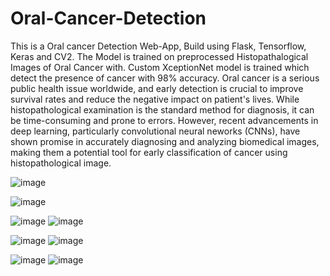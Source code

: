 # Oral-Cancer-Detection

This is a Oral cancer Detection Web-App, Build using Flask, Tensorflow, Keras and CV2. The Model is trained on preprocessed Histopathalogical Images of Oral Cancer with. Custom XceptionNet model is trained which detect the presence of cancer with 98% accuracy.
Oral cancer is a serious public health issue worldwide, and early detection is crucial to improve survival rates and reduce the negative impact on patient's lives. While histopathological examination is the standard method for diagnosis, it can be time-consuming and prone to errors. However, recent advancements in deep learning, particularly convolutional neural neworks (CNNs), have shown promise in accurately diagnosing and analyzing biomedical images, making them a potential tool for early classification of cancer using histopathological image.

![image](https://github.com/k-aniket47/Oral-Cancer-Detection/assets/79148315/cacd6006-4d3e-41ec-b439-f318792fd539)

![image](https://github.com/k-aniket47/Oral-Cancer-Detection/assets/79148315/bff8a25c-0158-480f-9917-11ce51f7273c)

![image](https://github.com/k-aniket47/Oral-Cancer-Detection/assets/79148315/ee03b173-50fa-41ec-b51c-ea70b74d3ba4)
![image](https://github.com/k-aniket47/Oral-Cancer-Detection/assets/79148315/68ca331f-80a7-4e34-9f91-1d8f05147b2f)

![image](https://github.com/k-aniket47/Oral-Cancer-Detection/assets/79148315/bc52cd63-529a-4c8d-9307-8665b4c3f1e7)
![image](https://github.com/k-aniket47/Oral-Cancer-Detection/assets/79148315/e72eeaeb-ed86-42fb-939c-fe14ed90c998)

![image](https://github.com/k-aniket47/Oral-Cancer-Detection/assets/79148315/75645340-4dd9-4e75-978e-adfebd7880cd)
![image](https://github.com/k-aniket47/Oral-Cancer-Detection/assets/79148315/bfebfef5-d8c4-436e-a1cc-9139e151d8f6)






